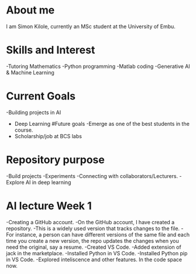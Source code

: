 # About me
I am Simon Kilole, currently an MSc student at the University of Embu.
# Skills and Interest
-Tutoring Mathematics
-Python programming
-Matlab coding
-Generative AI & Machine Learning
# Current Goals
-Building projects in AI
- Deep Learning
#Future goals
-Emerge as one of the best students in the course.
- Scholarship/job at BCS labs
# Repository purpose
-Build projects
-Experiments
-Connecting with collaborators/Lecturers.
-Explore AI in deep learning
# AI lecture Week 1
-Creating a GitHub account.
-On the GitHub account, I have created a repository. 
-This is a widely used version that tracks changes to the file. 
-For instance, a person can have different versions of the same file and each time you create  a new version, the repo updates the changes when you need the original, say a resume. 
-Created VS Code.
-Added extension of jack in the marketplace.
-Installed Python in VS Code.
-Installed Python pip in VS Code.
-Explored inteliscence and other features.
In the code space now.


